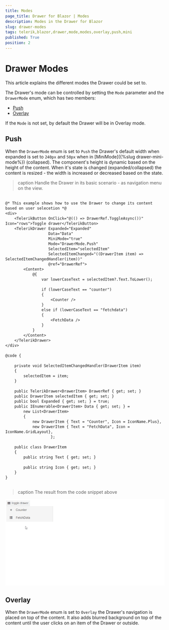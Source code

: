 ```yaml
---
title: Modes
page_title: Drawer for Blazor | Modes
description: Modes in the Drawer for Blazor
slug: drawer-modes
tags: telerik,blazor,drawer,mode,modes,overlay,push,mini
published: True
position: 2
---
```


# Drawer Modes

This article explains the different modes the Drawer could be set to.

The Drawer's mode can be controlled by setting the `Mode` parameter and the `DrawerMode` enum, which has two members:
* [Push](#push)
* [Overlay](#overlay)

If the `Mode` is not set, by default the Drawer will be in Overlay mode.

## Push

When the `DrawerMode` enum is set to `Push` the Drawer's default width when expanded is set to `240px` and `50px` when in [MiniMode]({%slug drawer-mini-mode%}) (collapsed). The component's height is dynamic based on the height of the content. When it's state is changed (expanded/collapsed) the content is resized - the width is increased or decreased based on the state.

>caption Handle the Drawer in its basic scenario - as navigation menu on the view.

````CSHTML

@* This example shows how to use the Drawer to change its content based on user selecetion *@
<div>
    <TelerikButton OnClick="@(() => DrawerRef.ToggleAsync())" Icon="rows">Toggle drawer</TelerikButton>
    <TelerikDrawer Expanded="Expanded"
                   Data="Data"
                   MiniMode="true"
                   Mode="DrawerMode.Push"
                   SelectedItem="selectedItem"
                   SelectedItemChanged="((DrawerItem item) => SelectedItemChangedHandler(item))"
                   @ref="DrawerRef">
        <Content>
            @{
                var lowerCaseText = selectedItem?.Text.ToLower();

                if (lowerCaseText == "counter")
                {
                    <Counter />
                }
                else if (lowerCaseText == "fetchdata")
                {
                    <FetchData />
                }
            }
        </Content>
    </TelerikDrawer>
</div>

@code {

    private void SelectedItemChangedHandler(DrawerItem item)
    {
        selectedItem = item;
    }

    public TelerikDrawer<DrawerItem> DrawerRef { get; set; }
    public DrawerItem selectedItem { get; set; }
    public bool Expanded { get; set; } = true;
    public IEnumerable<DrawerItem> Data { get; set; } =
        new List<DrawerItem>
        {
            new DrawerItem { Text = "Counter", Icon = IconName.Plus},
            new DrawerItem { Text = "FetchData", Icon = IconName.GridLayout},
                    };

    public class DrawerItem
    {
        public string Text { get; set; }

        public string Icon { get; set; }
    }
}


````
>caption The result from the code snippet above

![drawer basic example](images/drawer-modes-push-example.gif)


## Overlay

When the `DrawerMode` enum is set to `Overlay` the Drawer's navigation is placed on top of the content. It also adds blurred background on top of the content until the user clicks on an item of the Drawer or outside.

